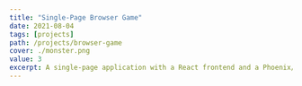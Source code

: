 ```yaml
---
title: "Single-Page Browser Game"
date: 2021-08-04
tags: [projects]
path: /projects/browser-game
cover: ./monster.png
value: 3
excerpt: A single-page application with a React frontend and a Phoenix/Elixir backend.
---
```

